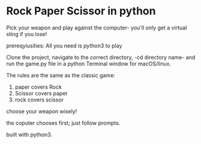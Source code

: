 # Rock Paper Scissor in python

Pick your weapon and play against the computer- you'll only get a virtual sting if you lose!

prereqyiusities: All you need is python3 to play

Clone the project, navigate to the correct directory, -cd directory name- and run the game.py file in a python Terminal window for macOS/linux.

The rules are the same as the classic game:
1. paper covers Rock 
2. Scissor covers paper 
3. rock covers scissor

choose your weapon wisely!

the coputer chooses first; just follow prompts.

built with python3.
